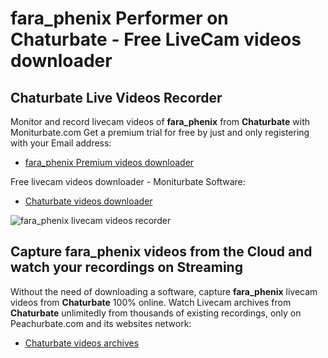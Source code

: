 # fara_phenix Performer on Chaturbate - Free LiveCam videos downloader

## Chaturbate Live Videos Recorder

Monitor and record livecam videos of **fara_phenix** from **Chaturbate** with Moniturbate.com
Get a premium trial for free by just and only registering with your Email address:
* [fara_phenix Premium videos downloader](https://moniturbate.com/request-demo-licence-key.html)

Free livecam videos downloader - Moniturbate Software:
* [Chaturbate videos downloader](https://moniturbate.com/moniturbate-download-software.html)

![fara_phenix livecam videos recorder](https://peachurnet.com/templates/moniturbate-software.png)


## Capture fara_phenix videos from the Cloud and watch your recordings on Streaming

Without the need of downloading a software, capture **fara_phenix** livecam videos from **Chaturbate** 100% online.
Watch Livecam archives from **Chaturbate** unlimitedly from thousands of existing recordings, only on Peachurbate.com and its websites network:
* [Chaturbate videos archives](https://peachurnet.com/)